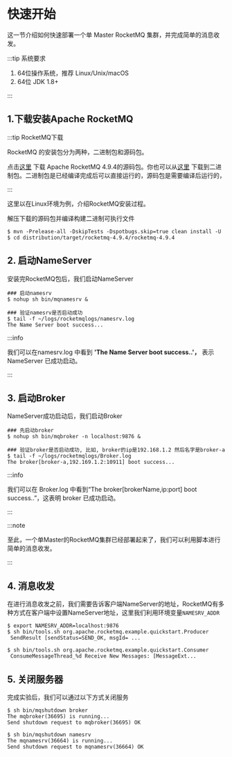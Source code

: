 # 快速开始

这一节介绍如何快速部署一个单 Master RocketMQ 集群，并完成简单的消息收发。

:::tip 系统要求

1. 64位操作系统，推荐 Linux/Unix/macOS
2. 64位 JDK 1.8+

:::

## 1.下载安装Apache RocketMQ

:::tip RocketMQ下载

RocketMQ 的安装包分为两种，二进制包和源码包。

点击[这里](https://archive.apache.org/dist/rocketmq/4.9.4/rocketmq-all-4.9.4-source-release.zip) 下载 Apache RocketMQ 4.9.4的源码包。你也可以从[这里](https://archive.apache.org/dist/rocketmq/4.9.4/rocketmq-all-4.9.4-bin-release.zip) 下载到二进制包。二进制包是已经编译完成后可以直接运行的，源码包是需要编译后运行的，

:::

这里以在Linux环境为例，介绍RocketMQ安装过程。

解压下载的源码包并编译构建二进制可执行文件

```shell
$ mvn -Prelease-all -DskipTests -Dspotbugs.skip=true clean install -U
$ cd distribution/target/rocketmq-4.9.4/rocketmq-4.9.4
```
## 2. 启动NameServer

安装完RocketMQ包后，我们启动NameServer

```shell
### 启动namesrv
$ nohup sh bin/mqnamesrv &
 
### 验证namesrv是否启动成功
$ tail -f ~/logs/rocketmqlogs/namesrv.log
The Name Server boot success...
```

:::info

我们可以在namesrv.log 中看到 **'The Name Server boot success..'，** 表示NameServer 已成功启动。

:::

## 3. 启动Broker

NameServer成功启动后，我们启动Broker

```shell
### 先启动broker
$ nohup sh bin/mqbroker -n localhost:9876 &

### 验证broker是否启动成功, 比如, broker的ip是192.168.1.2 然后名字是broker-a
$ tail -f ~/logs/rocketmqlogs/Broker.log 
The broker[broker-a,192.169.1.2:10911] boot success...
```

:::info

我们可以在 Broker.log 中看到“The broker[brokerName,ip:port] boot success..”，这表明 broker 已成功启动。

:::

:::note

至此，一个单Master的RocketMQ集群已经部署起来了，我们可以利用脚本进行简单的消息收发。

:::

## 4. 消息收发 

在进行消息收发之前，我们需要告诉客户端NameServer的地址，RocketMQ有多种方式在客户端中设置NameServer地址，这里我们利用环境变量`NAMESRV_ADDR`

``` shell
$ export NAMESRV_ADDR=localhost:9876
$ sh bin/tools.sh org.apache.rocketmq.example.quickstart.Producer
 SendResult [sendStatus=SEND_OK, msgId= ...

$ sh bin/tools.sh org.apache.rocketmq.example.quickstart.Consumer
 ConsumeMessageThread_%d Receive New Messages: [MessageExt...
```



## 5. 关闭服务器

完成实验后，我们可以通过以下方式关闭服务

```shell
$ sh bin/mqshutdown broker
The mqbroker(36695) is running...
Send shutdown request to mqbroker(36695) OK

$ sh bin/mqshutdown namesrv
The mqnamesrv(36664) is running...
Send shutdown request to mqnamesrv(36664) OK
```

